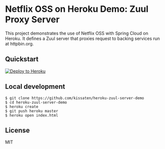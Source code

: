 # Netflix OSS on Heroku Demo: Zuul Proxy Server

This project demonstrates the use of Netflix OSS with Spring Cloud on Heroku. It defines a Zuul server
that proxies request to backing services run at httpbin.org.

## Quickstart

[![Deploy to Heroku](https://www.herokucdn.com/deploy/button.png)](https://heroku.com/deploy)

## Local development

```
$ git clone https://github.com/kissaten/heroku-zuul-server-demo
$ cd heroku-zuul-server-demo
$ heroku create
$ git push heroku master
$ heroku open index.html
```

## License

MIT